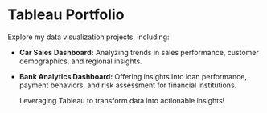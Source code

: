 # Tableau Portfolio 

Explore my data visualization projects, including:

- **Car Sales Dashboard:** Analyzing trends in sales performance, customer demographics, and regional insights.
- **Bank Analytics Dashboard:** Offering insights into loan performance, payment behaviors, and risk assessment for financial institutions.

   Leveraging Tableau to transform data into actionable insights!
